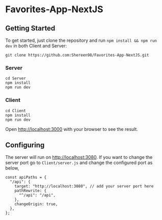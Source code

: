 # Favorites-App-NextJS


## Getting Started

To get started, just clone the repository and run `npm install && npm run dev` in both Client and Server:

    git clone https://github.com:Shereen98/Favorites-App-NextJS.git
    
### Server
   
    cd Server
    npm install
    npm run dev

### Client
   
    cd Client
    npm install
    npm run dev
 
Open [http://localhost:3000](http://localhost:3000) with your browser to see the result.
    
## Configuring

The server will run on [http://localhost:3080](http://localhost:3080). If you want to change the server port go to `Client/server.js` and change the configured port as below,

    const apiPaths = {
      "/api": {
        target: "http://localhost:3080", // add your server port here
        pathRewrite: {
          "^/api": "/api",
        },
        changeOrigin: true,
      },
    };

